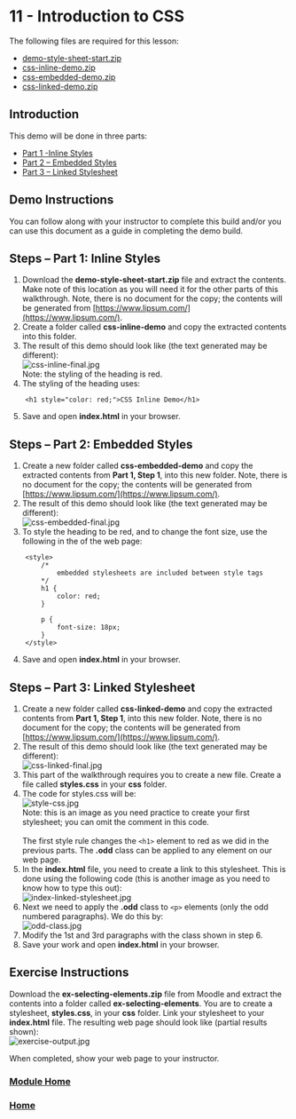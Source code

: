 # 11 - Introduction to CSS
The following files are required for this lesson:

* [demo-style-sheet-start.zip](files/demo-style-sheet-start.zip)
* [css-inline-demo.zip](files/css-inline-demo.zip)
* [css-embedded-demo.zip](files/css-embedded-demo.zip)
* [css-linked-demo.zip](files/css-linked-demo.zip)

## Introduction
This demo will be done in three parts:
* [Part 1 -Inline Styles](#part1)
* [Part 2 – Embedded Styles](#part2)
* [Part 3 – Linked Stylesheet](#part3)

## Demo Instructions
You can follow along with your instructor to complete this build and/or you can use this document as a guide in completing the demo build.

## Steps – <a id="part1">Part 1</a>: Inline Styles
1.	Download the **demo-style-sheet-start.zip** file and extract the contents. Make note of this location as you will need it for the other parts of this walkthrough. Note, there is no document for the copy; the contents will be generated from [https://www.lipsum.com/](https://www.lipsum.com/).
2.	Create a folder called **css-inline-demo** and copy the extracted contents into this folder.
3.	The result of this demo should look like (the text generated may be different):<br>
![css-inline-final.jpg](files/css-inline-final.jpg)<br>
Note: the styling of the heading is red.
4.	The styling of the heading uses:

```html:
    <h1 style="color: red;">CSS Inline Demo</h1>
```

5.	Save and open **index.html** in your browser.

## Steps – <a id="part2">Part 2</a>: Embedded Styles
1.	Create a new folder called **css-embedded-demo** and copy the extracted contents from **Part 1, Step 1**, into this new folder. Note, there is no document for the copy; the contents will be generated from [https://www.lipsum.com/](https://www.lipsum.com/).
2.	The result of this demo should look like (the text generated may be different):<br>
![css-embedded-final.jpg](files/css-embedded-final.jpg)
3.	To style the heading to be red, and to change the font size, use the following in the <head> of the web page:

```html:
    <style>
        /* 
            embedded stylesheets are included between style tags
        */
        h1 {
            color: red;
        }

        p {
            font-size: 18px;
        }
    </style>
```

4.	Save and open **index.html** in your browser.

## Steps – <a id="part3">Part 3</a>: Linked Stylesheet
1.	Create a new folder called **css-linked-demo** and copy the extracted contents from **Part 1, Step 1**, into this new folder. Note, there is no document for the copy; the contents will be generated from [https://www.lipsum.com/](https://www.lipsum.com/).
2.	The result of this demo should look like (the text generated may be different):<br>
![css-linked-final.jpg](files/css-linked-final.jpg)
3.	This part of the walkthrough requires you to create a new file. Create a file called **styles.css** in your **css** folder.
4.	The code for styles.css will be:<br>
![style-css.jpg](files/style-css.jpg)<br>
Note: this is an image as you need practice to create your first stylesheet; you can omit the comment in this code.<br><br>
The first style rule changes the `<h1>` element to red as we did in the previous parts. The **.odd** class can be applied to any element on our web page.
5.	In the **index.html** file, you need to create a link to this stylesheet. This is done using the following code (this is another image as you need to know how to type this out):<br>
![index-linked-stylesheet.jpg](files/index-linked-stylesheet.jpg)
6.	Next we need to apply the **.odd** class to `<p>` elements (only the odd numbered paragraphs). We do this by:<br>
![odd-class.jpg](files/odd-class.jpg)
7.	Modify the 1st and 3rd paragraphs with the class shown in step 6.
8.	Save your work and open **index.html** in your browser.

## Exercise Instructions
Download the **ex-selecting-elements.zip** file from Moodle and extract the contents into a folder called **ex-selecting-elements**. You are to create a stylesheet, **styles.css**, in your **css** folder. Link your stylesheet to your **index.html** file. The resulting web page should look like (partial results shown):<br>
![exercise-output.jpg](files/exercise-output.jpg)

When completed, show your web page to your instructor.

### [Module Home](../README.md)

### [Home](../../README.md)